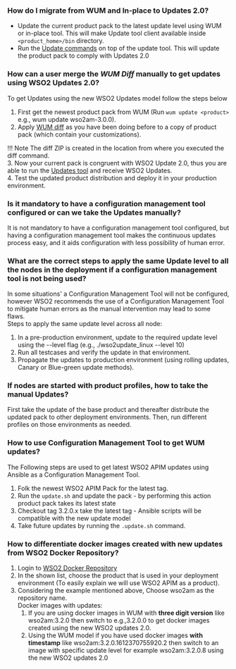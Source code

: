 ### How do I migrate from WUM and In-place to Updates 2.0?

* Update the current product pack to the latest update level using WUM or in-place tool. This will make Update tool
  client available inside `<product_home>/bin` directory.
* Run the [Update commands](../../updates/update-tool/) on top of the update tool. This will
  update the product pack to comply with Updates 2.0

### How can a user merge the *WUM Diff* manually to get updates using WSO2 Updates 2.0?
To get Updates using the new WSO2 Updates model follow the steps below<br>

1. First get the newest product pack from WUM (Run `wum update <product>` e.g., wum update wso2am-3.0.0). <br>
2. Apply [WUM diff](https://docs.wso2.com/display/updates100/WUM+Commands+Guide#WUMCommandsGuide-wumdiff) as you have been doing before to a copy of product pack (which contain your customizations). <br>

!!! Note
    The diff ZIP is created in the location from where you executed the diff command.
<br>
3. Now your current pack is congruent with WSO2 Update 2.0, thus you are able to run the [Updates tool](../../updates/update-tool/) and receive WSO2 Updates.<br>
4. Test the updated product distribution and deploy it in your production environment.

### Is it mandatory to have a configuration management tool configured or can we take the Updates manually?
It is not mandatory to have a configuration management tool configured, but having a configuration management tool makes the continuous updates process easy, 
and it aids configuration with less possibility of human error.

### What are the correct steps to apply the same Update level to all the nodes in the deployment if a configuration management tool is not being used?
In some situations' a Configuration Management Tool will not be configured, however WSO2 recommends the use of a Configuration Management Tool to mitigate human errors 
as the manual intervention may lead to some flaws. <br>
Steps to apply the same update level across all node: <br>
1. In a pre-production environment, update to the required update level using the --level flag (e.g., ./wso2update_linux --level 10)<br>
2. Run all testcases and verify the update in that environment.<br>
3. Propagate the updates to production environment (using rolling updates, Canary or Blue-green update methods).

### If nodes are started with product profiles, how to take the manual Updates?
First take the update of the base product and thereafter distribute the updated pack to other deployment environments. 
Then, run different profiles on those environments as needed.

### How to use Configuration Management Tool to get WUM updates?
The Following steps are used to get latest WSO2 APIM updates using Ansible as a Configuration Management Tool.<br>
1. Folk the newest WSO2 APIM Pack for the latest tag. <br>
2. Run the `update.sh` and update the pack - by performing this action product pack takes its latest state<br>
3. Checkout tag 3.2.0.x take the latest tag - Ansible scripts will be compatible with the new update model<br>
4. Take future updates by running the `.update.sh` command. <br>

### How to differentiate docker images created with new updates from WSO2 Docker Repository?
1. Login to [WSO2 Docker Repository](https://docker.wso2.com/) <br>
2. In the shown list, choose the product that is used in your deployment environment (To easily explain we will use WSO2 APIM as a product).<br>
3. Considering the example mentioned above, Choose wso2am as the repository name.<br>
    Docker images with updates:<br>
    1. If you are using docker images in WUM with **three digit version** like wso2am:3.2.0 then switch to e.g.,3.2.0.0 to get docker images created using the new WSO2 updates 2.0. <br>
    2. Using the WUM model if you have used docker images **with timestamp** like wso2am:3.2.0.1612370755920.2 then switch to an image with specific update level for example wso2am:3.2.0.8 using the new WSO2 updates 2.0<br>
    